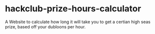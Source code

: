 # hackclub-prize-hours-calculator
A Website to calculate how long it will take you to get a certian high seas prize, based off your dubloons per hour.
